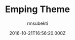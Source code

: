 ---
title: Emping Theme
github: https://github.com/rmsubekti/emping
demo: https://rmsubekti.github.io/emping/
author: rmsubekti
ssg:
  - Jekyll
cms:
  - No Cms
date: 2016-10-21T16:56:20.000Z
description: Jekyll theme using Amp
stale: true
---